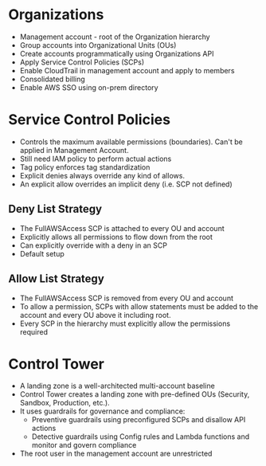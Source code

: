 # Organizations
* Management account - root of the Organization hierarchy
* Group accounts into Organizational Units (OUs)
* Create accounts programmatically using Organizations API
* Apply Service Control Policies (SCPs)
* Enable CloudTrail in management account and apply to members
* Consolidated billing
* Enable AWS SSO using on-prem directory

# Service Control Policies
* Controls the maximum available permissions (boundaries). Can't be applied in Management Account.
* Still need IAM policy to perform actual actions
* Tag policy enforces tag standardization
* Explicit denies always override any kind of allows.
* An explicit allow overrides an implicit deny (i.e. SCP not defined)

## Deny List Strategy
* The FullAWSAccess SCP is attached to every OU and account
* Explicitly allows all permissions to flow down from the root
* Can explicitly override with a deny in an SCP
* Default setup

## Allow List Strategy
* The FullAWSAccess SCP is removed from every OU and account
* To allow a permission, SCPs with allow statements must be added to the account and every OU above it including root.
* Every SCP in the hierarchy must explicitly allow the permissions required

# Control Tower
* A landing zone is a well-architected multi-account baseline
* Control Tower creates a landing zone with pre-defined OUs (Security, Sandbox, Production, etc.). 
* It uses guardrails for governance and compliance:
  * Preventive guardrails using preconfigured SCPs and disallow API actions
  * Detective guardrails using Config rules and Lambda functions and monitor and govern compliance
* The root user in the management account are unrestricted
